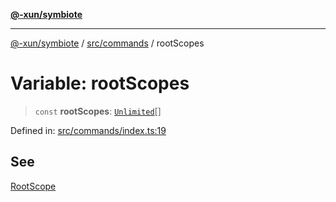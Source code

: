 [**@-xun/symbiote**](../../../README.md)

***

[@-xun/symbiote](../../../README.md) / [src/commands](../README.md) / rootScopes

# Variable: rootScopes

> `const` **rootScopes**: [`Unlimited`](../../configure/enumerations/UnlimitedGlobalScope.md#unlimited)[]

Defined in: [src/commands/index.ts:19](https://github.com/Xunnamius/symbiote/blob/1e0174c32cff28e404202c1cf920e474b94cfe7b/src/commands/index.ts#L19)

## See

[RootScope](../../configure/enumerations/UnlimitedGlobalScope.md)
